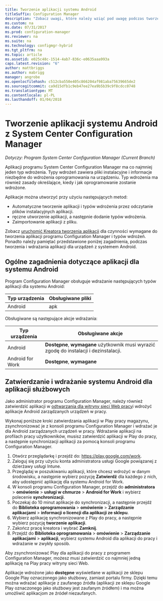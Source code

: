 ```yaml
---
title: Tworzenie aplikacji systemu Android
titleSuffix: Configuration Manager
description: "Zobacz uwagi, które należy wziąć pod uwagę podczas tworzenia i wdrażania aplikacji dla urządzeń z systemem Android."
ms.custom: na
ms.date: 07/31/2017
ms.prod: configuration-manager
ms.reviewer: na
ms.suite: na
ms.technology: configmgr-hybrid
ms.tgt_pltfrm: na
ms.topic: article
ms.assetid: e025c48c-1514-4ab7-836c-e0635aaa993a
caps.latest.revision: "6"
author: mattbriggs
ms.author: mabrigg
manager: angrobe
ms.openlocfilehash: c512cba550e405c866204af981aba75639665de2
ms.sourcegitcommit: ca9d15dfb1c9eb47ee27ea9b5b39c9f8cdcc0748
ms.translationtype: MT
ms.contentlocale: pl-PL
ms.lasthandoff: 01/04/2018
---
```

# <a name="create-android-applications-with-system-center-configuration-manager"></a>Tworzenie aplikacji systemu Android z System Center Configuration Manager

*Dotyczy: Program System Center Configuration Manager (Current Branch)*

Aplikacji programu System Center Configuration Manager ma co najmniej jeden typ wdrożenia. Typy wdrożeń zawiera pliki instalacyjne i informacje niezbędne do wdrożenia oprogramowania na urządzeniu. Typ wdrożenia ma również zasady określające, kiedy i jak oprogramowanie zostanie wdrożone.  

 Aplikacje można utworzyć przy użyciu następujących metod:  

-   Automatyczne tworzenie aplikacji i typów wdrożenia przez odczytanie plików instalacyjnych aplikacji.  
-   ręczne utworzenie aplikacji, a następnie dodanie typów wdrożenia.  
-   Zaimportowanie aplikacji z pliku.  

Zobacz [uruchomić Kreatora tworzenia aplikacji](../../apps/deploy-use/create-applications.md#start-the-create-application-wizard) dla czynności wymagane do tworzenia aplikacji programu Configuration Manager i typów wdrożeń. Ponadto należy pamiętać przedstawione poniżej zagadnienia, podczas tworzenia i wdrażania aplikacji dla urządzeń z systemem Android.  

## <a name="general-considerations-for-android-apps"></a>Ogólne zagadnienia dotyczące aplikacji dla systemu Android

Program Configuration Manager obsługuje wdrażanie następujących typów aplikacji dla systemu Android:

|Typ urządzenia|Obsługiwane pliki|
|-|-|
|Android|apk|

Obsługiwane są następujące akcje wdrażania:

|Typ urządzenia|Obsługiwane akcje|
|-|-|
|Android|**Dostępne**, **wymagane** użytkownik musi wyrazić zgodę do instalacji i dezinstalacji.|
|Android for Work |**Dostępne**, **wymagane** |

## <a name="approve-and-deploy-android-for-work-apps"></a>Zatwierdzanie i wdrażanie systemu Android dla aplikacji służbowych
Jako administrator programu Configuration Manager, należy również zatwierdzić aplikacji w [odtwarzania dla witryny sieci Web pracy](https://play.google.com/work)i wdrożyć aplikacje Android zarządzanych urządzeń w pracy.

Wykonaj poniższe kroki zatwierdzania aplikacji w Play pracy magazynu, zsynchronizować je z konsoli programu Configuration Manager i wdrażać je dla Android zarządzanych urządzeń w pracy. Wdrażanie aplikacji na profilach pracy użytkowników, musisz zatwierdzić aplikacji w Play do pracy, a następnie synchronizacji aplikacji za pomocą konsoli programu Configuration Manager.

1. Otwórz przeglądarkę i przejdź do: https://play.google.com/work.
2. Zaloguj się przy użyciu konta administratora usługi Google powiązanej z dzierżawy usługi Intune.
3. Przeglądaj w poszukiwaniu aplikacji, które chcesz wdrożyć w danym środowisku, a następnie wybierz pozycję **Zatwierdź** dla każdego z nich, aby udostępnić aplikację dla systemu Android for Work.
4. W konsoli programu Configuration Manager, przejdź do **administratora** > **omówienie** > **usługi w chmurze** > **Android for Work** i wybierz polecenie **synchronizacji**.
5. Poczekaj do 10 minut aplikacje do synchronizacji, a następnie przejdź do **Biblioteka oprogramowania** > **omówienie** > **Zarządzanie aplikacjami** > **informacji o licencji dla aplikacji ze sklepu**.
6. Wybierz aplikację synchronizowane z Play do pracy, a następnie wybierz pozycję **tworzenie aplikacji**.
7. Zakończ pracę kreatora i wybrać **Zamknij**.
8. Przejdź do **Biblioteka oprogramowania** > **omówienie** > **Zarządzanie aplikacjami** > **aplikacji**, wybierz systemu Android dla aplikacji do pracy i wdrażanie w zwykły sposób.

Aby zsynchronizować Play dla aplikacji do pracy z programem Configuration Manager, możesz musi zatwierdzić co najmniej jedną aplikację na Play pracy witryny sieci Web.

Aplikacje wdrożone jako **dostępne** wyświetlane w aplikacji ze sklepu Google Play oznaczonego jako służbowy, zamiast portalu firmy. Dzięki temu można wdrażać aplikacje z zaufanego źródła (aplikacji ze sklepu Google Play oznaczonego jako służbowy jest zaufanym źródłem) i ma można umożliwić aplikacjom ze źródeł niezaufanych.